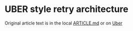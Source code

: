 ﻿# UBER style retry architecture

Original article text is in the local [ARTICLE.md](./ARTICLE.md) or on [Uber](https://eng.uber.com/reliable-reprocessing/)


